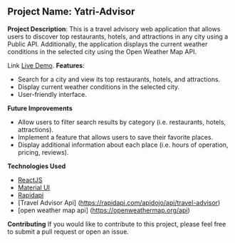 ## Project Name: Yatri-Advisor
**Project Description**:
This is a travel advisory web application that allows users to discover top restaurants, hotels, and attractions in any city using a Public API. 
Additionally, the application displays the current weather conditions in the selected city using the Open Weather Map API.

Link [Live Demo](https://yatri-advisor.netlify.app/).
**Features**:
* Search for a city and view its top restaurants, hotels, and attractions.
* Display current weather conditions in the selected city.
* User-friendly interface.

**Future Improvements**
* Allow users to filter search results by category (i.e. restaurants, hotels, attractions).
* Implement a feature that allows users to save their favorite places.
* Display additional information about each place (i.e. hours of operation, pricing, reviews).

**Technologies Used**
* [ReactJS](https://react.dev/)
* [Material UI](https://mui.com/)
* [Rapidapi](https://rapidapi.com/hub/)
* [Travel Advisor Api] (https://rapidapi.com/apidojo/api/travel-advisor)
* [open weather map api] (https://openweathermap.org/api)

**Contributing**
If you would like to contribute to this project, please feel free to submit a pull request or open an issue.
